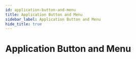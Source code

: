 ```yaml
---
id: application-button-and-menu
title: Application Button and Menu
sidebar_label: Application Button and Menu
hide_title: true
---
```


# Application Button and Menu
